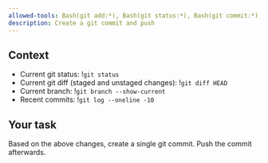 ```yaml
---
allowed-tools: Bash(git add:*), Bash(git status:*), Bash(git commit:*), Bash(git push)
description: Create a git commit and push
---
```


## Context

- Current git status: !`git status`
- Current git diff (staged and unstaged changes): !`git diff HEAD`
- Current branch: !`git branch --show-current`
- Recent commits: !`git log --oneline -10`

## Your task

Based on the above changes, create a single git commit.
Push the commit afterwards.
